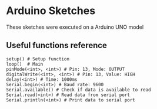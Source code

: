 # Arduino Sketches

These sketches were executed on a Arduino UNO model

## Useful functions reference

```
setup() # Setup function
loop()  # Main
pinMode(<int>, <int>) # Pin: 13, Mode: OUTPUT
digitalWrite(<int>, <int>) # Pin: 13, Value: HIGH
delay(<int>) # Time: 1000ms
Serial.begin(<int>) # Baud rate: 9600
Serial.available() # Check if data is available to read
Serial.read(<int>) # Read data from serial port
Serial.println(<int>) # Print data to serial port

```
